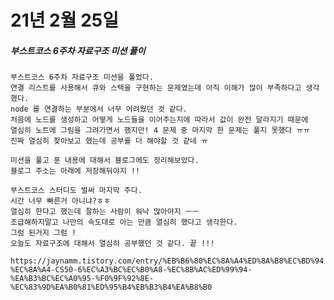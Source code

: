 # 21년 2월 25일

##### 부스트코스 6주차 자료구조 미션 풀이
    부스트코스 6주차 자료구조 미션을 풀었다.
    연결 리스트를 사용해서 큐와 스택을 구현하는 문제였는데 아직 이해가 많이 부족하다고 생각했다.
    node 를 연결하는 부분에서 너무 어려웠던 것 같다.
    처음에 노드를 생성하고 어떻게 노드들을 이어주는지에 따라서 값이 완전 달라지기 때문에
    열심히 노트에 그림을 그려가면서 했지만! 4 문제 중 마지막 한 문제는 풀지 못했다 ㅠㅠ
    진짜 열심히 찾아보고 했는데 공부를 더 해야할 것 같네 ㅠ
    
    미션을 풀고 푼 내용에 대해서 블로그에도 정리해보았다.
    블로그 주소는 아래에 저장해둬야지 !!
    
    부스트코스 스터디도 벌써 마지막 주다.
    시간 너무 빠른거 아니냐?ㅎㅎ
    열심히 한다고 했는데 잘하는 사람이 워낙 많아야지 ㅡㅡ
    조급해하지말고 나만의 속도대로 아는 만큼 열심히 했다고 생각한다.
    그럼 된거지 그럼 !
    오늘도 자료구조에 대해서 열심히 공부했던 것 같다. 끝 !!!


`https://jaynamm.tistory.com/entry/%EB%B6%80%EC%8A%A4%ED%8A%B8%EC%BD%94%EC%8A%A4-CS50-6%EC%A3%BC%EC%B0%A8-%EC%8B%AC%ED%99%94-%EA%B3%BC%EC%A0%95-%F0%9F%92%8E-%EC%83%9D%EA%B0%81%ED%95%B4%EB%B3%B4%EA%B8%B0`
